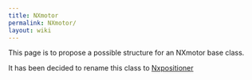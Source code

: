 ```yaml
---
title: NXmotor
permalink: NXmotor/
layout: wiki
---
```


This page is to propose a possible structure for an NXmotor base class.

It has been decided to rename this class to
[Nxpositioner](Nxpositioner "wikilink")
